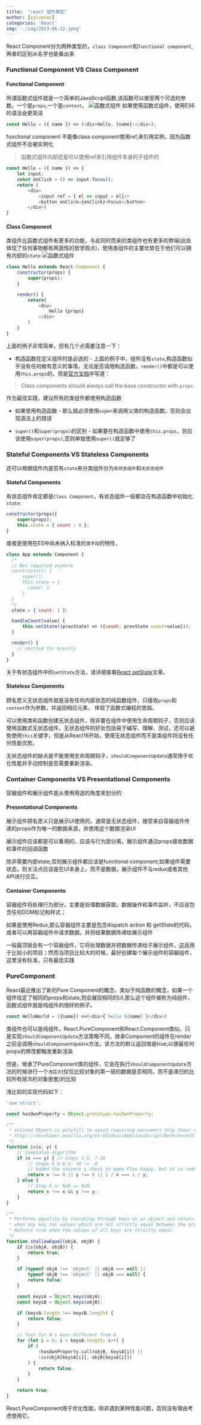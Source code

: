 ```yaml
---
title:  "react 组件类型"
author: [sylvenas]
categories: 'React'
img: './img/2013-06-12.jpeg'
---
```

React Component分为两种类型的，`class Component`和`functional component`,两者的区别从名字也能看出来

### Functional Component VS Class Component
#### Functional Component
所谓函数式组件就是一个简单的JavaScript函数,该函数可以接受两个可选的参数，一个是`props`,一个是`context`。
![函数式组件](../images/Stateful-vs-Stateless-Component-PropsvsState.jpg)
如果使用函数式组件，使用ES6的语法会更简洁
``` js
const Hello = ({ name }) => (<div>Hello, {name}!</div>);
```
functional component 不能像class component使用ref,来引用实例，因为函数式组件不会被实例化

> 函数式组件内部还是可以使用ref来引用组件本身的子组件的

``` js
const Hello = ({ name }) => {
	let input;
	const onClick = () => input.focus();
	return (
		<div>
			<input ref = { el => input = el}/>
			<button onClick={onClick}>Focus</button>
		</div>)
}
```

#### Class Component
类组件比函数式组件有更多的功能，与此同时而来的类组件也有更多的弊端(此处体现了任何事物都有两面性的哲学观点)，使用类组件的主要优势在于他们可以拥有内部的`state`
![函数式组件](../images/React-Class-Component.jpg)
``` js
class Hello extends React.Component {
    constructor(props) {
        super(props);
    }

    render() {
        return(
            <div>
                Hello {props}
            </div>
        )
    }
}
```
上面的例子非常简单，但有几个点需要注意一下：
* 构造函数在定义组件时是必选的 - 上面的例子中，组件没有`state`,构造函数似乎没有任何做有意义的事情，无论是否调用构造函数，`render()`中都是可以使用`this.props`的，但是[官方文档](https://reactjs.org/docs/state-and-lifecycle.html#adding-local-state-to-a-class)中写道：

>Class components should always call the base constructor with `props`.

作为最佳实践，建议所有的类组件都使用构造函数
* 如果使用构造函数 - 那么就必须使用`super`来调用父类的构造函数。否则会出现语法上的错误

* `super()`和`super(props)`的区别 - 如果要在构造函数中使用`this.props`，则应该使用`super(props)`,否则单独使用`super()`就足够了

### Stateful Components VS Stateless Components
还可以根据组件内是否有`state`来分类组件分为`有状态组件`和`无状态组件`

#### Stateful Components
有状态组件肯定都是`Class Component`，有状态组件一般都会在构造函数中初始化`state`:
``` js
constructor(props){
	super(props);
	this.state = { count : 0 };
}
```
或者是使用在ES中尚未纳入标准的`类字段`的特性，
``` js
class App extends Component {   
  /*
  // Not required anymore
  constructor() {
      super();
      this.state = {
        count: 1
      }
  }
  */  
  state = { count: 1 };

  handleCount(value) {
      this.setState((prevState) => ({count: prevState.count+value}));
  }

  render() {
    // omitted for brevity
  }
}
```
关于有状态组件中的`setState`方法，请详细查看[React setState]()文章。

#### Stateless Components
顾名思义无状态组件就是没有任何内部状态的纯函数组件，只接收`props`和`context`作为参数，并返回相应元素， 体现了函数式编程的思路。

可以使用类和函数创建无状态组件，除非要在组件中使用生命周期钩子，否则应该使用函数式无状态组件，无状态组件的好处包括易于编写、理解、测试，还可以避免使用`this`关键字，但是从React16开始，使用无状态组件而不是类组件将没有任何性能优势。

无状态组件的缺点是不能使用生命周期钩子，`shouldComponentUpdate`通常用于优化性能并手动控制是否需要重新渲染。

### Container Components VS Presentational Components
容器组件和展示组件是从使用用途的角度来划分的
#### Presentational Components
展示组件顾名思义只是展示UI使用的，通常是无状态组件，接受来自容器组件传递的props作为唯一的数据来源，并使用这个数据渲染UI

展示组件应该都是可以重用的，应该与行为层分离，展示组件通过props接收数据和事件的回调函数

除非需要内部state,否则展示组件都应该是functional component,如果组件需要状态，则关注点应该是在UI本身上，而不是数据，展示组件不与redux或者其他API进行交互。
#### Container Components
容器组件将处理行为部分，主要是处理数据获取，数据操作和事件监听，不应该包含任何DOM标记和样式；

如果是使用Redux,那么容器组件主要是包含dispatch action 和 getState的代码，或者可以再容器组件中请求数据，并将结果数据传递给展示组件

一般最顶层会有一个容器组件，它将处理数据并把数据传递给子展示组件，这适用于比较小的项目；然而当项目比较大的时候，最好创建每个展示组件的容器组件，这里没有标准，只有最佳实践

### PureComponent
React最近推出了新的Pure Component的概念，类似于纯函数的概念，如果一个组件给定了相同的props和state,则会展现相同的UI,那么这个组件被称为纯组件，函数式组件就是纯组件的很好的例子。
``` js
const HelloWorld = ({name}) =>(<div>{`hello ${name}`}</div>)
```
类组件也可以是纯组件，React.PureComponent和React.Component类似，只是实现`shouldComponentUpdate`方法策略不同，继承Component的组件在render之前会调用`shouldComponentUpdate`方法，该方法的默认返回值是true,以便最任何props的修改都触发重新渲染

但是，继承了PureComponent类的组件，它会在执行`shouldComponentUpdate`方法的时候进行一个`浅层次`(仅仅比较对象的第一层的数据是否相同，而不是递归的比较所有层次的对象嵌套)的比较

浅比较的实现代码如下：
``` js
'use strict';

const hasOwnProperty = Object.prototype.hasOwnProperty;

/**
 * inlined Object.is polyfill to avoid requiring consumers ship their own
 * https://developer.mozilla.org/en-US/docs/Web/JavaScript/Reference/Global_Objects/Object/is
 */
function is(x, y) {
	// SameValue algorithm
	if (x === y) { // Steps 1-5, 7-10
		// Steps 6.b-6.e: +0 != -0
		// Added the nonzero y check to make Flow happy, but it is redundant
		return x !== 0 || y !== 0 || 1 / x === 1 / y;
	} else {
		// Step 6.a: NaN == NaN
		return x !== x && y !== y;
	}
}

/**
 * Performs equality by iterating through keys on an object and returning false
 * when any key has values which are not strictly equal between the arguments.
 * Returns true when the values of all keys are strictly equal.
 */
function shallowEqual(objA, objB) {
	if (is(objA, objB)) {
		return true;
	}

	if (typeof objA !== 'object' || objA === null ||
		typeof objB !== 'object' || objB === null) {
		return false;
	}

	const keysA = Object.keys(objA);
	const keysB = Object.keys(objB);

	if (keysA.length !== keysB.length) {
		return false;
	}

	// Test for A's keys different from B.
	for (let i = 0; i < keysA.length; i++) {
		if (
			!hasOwnProperty.call(objB, keysA[i]) ||
			!is(objA[keysA[i]], objB[keysA[i]])
		) {
			return false;
		}
	}

	return true;
}
```
React.PureComponent用于优化性能，除非遇到某种性能问题，否则没有理由考虑使用它。
